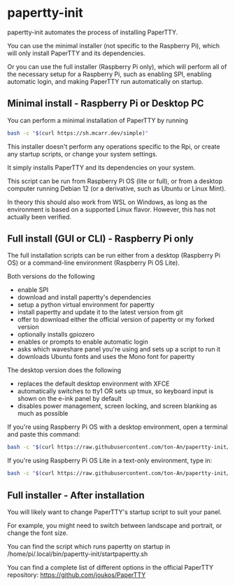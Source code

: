 # papertty-init

papertty-init automates the process of installing PaperTTY.

You can use the minimal installer (not specific to the Raspberry Pi), which will only install PaperTTY and its dependencies.

Or you can use the full installer (Raspberry Pi only), which will perform all of the necessary setup for a Raspberry Pi, such as enabling SPI, enabling automatic login, and making PaperTTY run automatically on startup.


## Minimal install - Raspberry Pi or Desktop PC

You can perform a minimal installation of PaperTTY by running

```bash
bash -c "$(curl https://sh.mcarr.dev/simple)"
```

This installer doesn't perform any operations specific to the Rpi, or create any startup scripts, or change your system settings.

It simply installs PaperTTY and its dependencies on your system.

This script can be run from Raspberry Pi OS (lite or full), or from a desktop computer running Debian 12 (or a derivative, such as Ubuntu or Linux Mint).

In theory this should also work from WSL on Windows, as long as the environment is based on a supported Linux flavor. However, this has not actually been verified.


## Full install (GUI or CLI) - Raspberry Pi only

The full installation scripts can be run either from a desktop (Raspberry Pi OS) or a command-line environment (Raspberry Pi OS Lite).

Both versions do the following
- enable SPI
- download and install papertty's dependencies
- setup a python virtual environment for papertty
- install papertty and update it to the latest version from git
- offer to download either the official version of papertty or my forked version
- optionally installs gpiozero
- enables or prompts to enable automatic login
- asks which waveshare panel you're using and sets up a script to run it
- downloads Ubuntu fonts and uses the Mono font for papertty

The desktop version does the following
- replaces the default desktop environment with XFCE
- automatically switches to tty1 OR sets up tmux, so keyboard input is shown on the e-ink panel by default
- disables power management, screen locking, and screen blanking as much as possible



If you're using Raspberry Pi OS with a desktop environment, open a terminal and paste this command:

```bash
bash -c "$(curl https://raw.githubusercontent.com/ton-An/papertty-init/main/gui.sh)"
```

If you're using Raspberry Pi OS Lite in a text-only environment, type in:

```bash
bash -c "$(curl https://raw.githubusercontent.com/ton-An/papertty-init/main/cli.sh)"
```

## Full installer - After installation

You will likely want to change PaperTTY's startup script to suit your panel.

For example, you might need to switch between landscape and portrait, or change the font size.

You can find the script which runs papertty on startup in /home/pi/.local/bin/papertty-init/startpapertty.sh

You can find a complete list of different options in the official PaperTTY repository: https://github.com/joukos/PaperTTY
